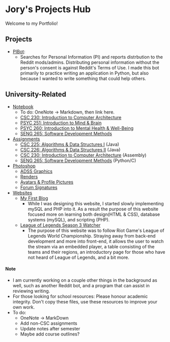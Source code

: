 # Jory's Projects Hub
Welcome to my Portfolio! 
## Projects
 * [PIBot](/PIBot/): 
	* Searches for Personal Information (PI) and reports distrbution to the Reddit mods/admins. Distributing personal information without the person's consent is against Reddit's Terms of Use. I made this bot primarily to practice writing an application in Python, but also because I wanted to write something that could help others.
## University-Related
 * [Notebook](/Notebook/)
	* To do: OneNote -> Markdown, then link here.
	* [CSC 230: Introduction to Computer Architecture](/Notebook/Csc230/)
	* [PSYC 251: Introduction to Mind & Brain](/Notebook/Psyc251)
	* [PSYC 260: Introduction to Mental Health & Well-Being](/Notebook/Psyc260)
	* [SENG 265: Software Development Methods](/Notebook/Seng265)
 * [Assignments](/Assignments/)
	* [CSC 225: Algorithms & Data Structures I](/Assignments/CSC225/) (Java)
	* [CSC 226: Algorithms & Data Structures II](/Assignments/CSC226) (Java)
	* [CSC 230: Introduction to Computer Architecture](/Assignments/CSC230) (Assembly) 
	* [SENG 265: Software Development Methods](/Assignments/SENG265) (Python/C)
 * [Photoshop](/Photoshop)
	* [ADSS Graphics](/Photoshop/Misc/ADSS/)
	* [Renders](/Photoshop/Misc/Renders/)
	* [Avatars & Profile Pictures](/Photoshop/Avatars/)
	* [Forum Signatures](/Photoshop/Forum/)
 * [Websites](/Websites/)
	* [My First Blog](/Websites/1/)
		* While I was designing this website, I started slowly implementing mySQL and PHP into it. As a result the purpose of this website focused more on learning both design(HTML & CSS), database systems (mySQL), and scripting (PHP).
	* [League of Legends Season 3 Watcher](/Websites/2/)
		* The purpose of this website was to follow Riot Game's League of Legends World Championship. Straying away from back-end development and more into front-end, it allows the user to watch the stream via an embedded player, a table consisting of the teams and their regions, an introductory page for those who have not heard of League of Legends, and a bit more.

		
#### Note
 * I am currently working on a couple other things in the background as well, such as another Reddit bot, and a program that can assist in reviewing writing.
 * For those looking for school resources: Please honour academic integrity. Don't copy these files, use these resources to improve your own work.
 * To do:
	* OneNote -> MarkDown
	* Add non-CSC assignments
	* Update notes after semester
	* Maybe add course outlines?
